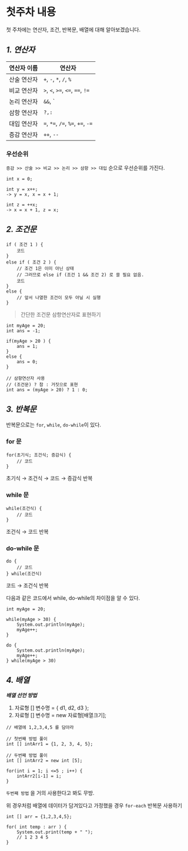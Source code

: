 # 첫주차 내용

첫 주차에는 연산자, 조건, 반복문, 배열에 대해 알아보겠습니다.

## ***1. 연산자***

|연산자 이름|연산자|
|------|---|
|산술 연산자|`+`, `-`, `*`, `/`, `%`|
|비교 연산자|`>`, `<`, `>=`, `<=`, `==`, `!=`|
|논리 연산자|`&&`, `||`, `!`|
|삼항 연산자|`?,:`|
|대입 연산자|`=`, `*=`, `/=`, `%=`, `+=`, `-=`|
|증감 연산자| `++`, `--`|

### 우선순위
`증감 >> 산술 >> 비교 >> 논리 >> 삼항 >> 대입` 순으로 우선순위를 가진다.

```
int x = 0;

int y = x++;
-> y = x, x = x + 1; 

int z = ++x;
-> x = x + 1, z = x;
```

## ***2. 조건문***

```
if ( 조건 1 ) {
    코드
}
else if ( 조건 2 ) {
    // 조건 1은 이미 아닌 상태
    // 그러므로 else if (조건 1 && 조건 2) 로 쓸 필요 없음.
    코드
}
else {
    // 앞서 나열한 조건이 모두 아닐 시 실행
}
```

> 간단한 조건문 삼항연산자로 표현하기

```
int myAge = 20;
int ans = -1;

if(myAge > 20 ) {
    ans = 1;
}
else {
    ans = 0;
}

// 삼항연산자 사용
// (조건문) ? 참 : 거짓으로 표현
int ans = (myAge > 20) ? 1 : 0;
```


## ***3. 반복문***
반복문으로는 `for`, `while`, `do-while`이 있다.

### for 문
```
for(초기식; 조건식; 증감식) { 
    // 코드 
}
```

초기식 → 조건식 → 코드 → 증감식 반복
### while 문
```
while(조건식) { 
    // 코드 
}
```

조건식 → 코드 반복
### do-while 문
```
do {
    // 코드
} while(조건식)
```
코드 → 조건식 반복

다음과 같은 코드에서 while, do-while의 차이점을 알 수 있다.

```
int myAge = 20;

while(myAge > 30) {
    System.out.println(myAge);
    myAge++;
}

do {
    System.out.println(myAge);
    myAge++;
} while(myAge > 30)
```

## ***4. 배열***

***배열 선언 방법***
1. 자료형 [] 변수명 = { d1, d2, d3 };
2. 자료형 [] 변수명 = new 자료형[배열크기];

```
// 배열에 1,2,3,4,5 를 담아라 

// 첫번째 방법 풀이
int [] intArr1 = {1, 2, 3, 4, 5};

// 두번째 방법 풀이
int [] intArr2 = new int [5];

for(int i = 1; i <=5 ; i++) {
    intArr2[i-1] = i;
}
```

`두번째 방법` 을 거의 사용한다고 봐도 무방.

위 경우처럼 배열에 데이터가 담겨있다고 가정했을 경우 `for-each` 반복문 사용하기

```
int [] arr = {1,2,3,4,5};

for( int temp : arr ) {
    System.out.print(temp + " ");
    // 1 2 3 4 5
} 
```


